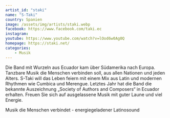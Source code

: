 ```yaml
---
artist_id: "staki"
name: "S-Taki"
country: Spanien
image: /assets/img/artists/staki.webp
facebook: https://www.facebook.com/taki.ec
instagram:
youtube: https://www.youtube.com/watch?v=lOod6w0Ag0Q
homepage: https://staki.net/
categories:
    - Musik
---
```

Die Band mit Wurzeln aus Ecuador kam über Südamerika nach Europa. Tanzbare Musik die Menschen verbinden soll, aus allen Nationen und jeden Alters. S-Taki will das Leben feiern mit einem Mix aus Latin und modernen Rhythmen wie Cumbica und Merengue. Letztes Jahr hat die Band die bekannte Auszeichnung  „Society of Authors and Composers“ in Ecuador erhalten.
Freuen Sie sich auf ausgelassene Musik mit guter Laune und viel Energie.

Musik die Menschen verbindet - energiegeladener Latinosound